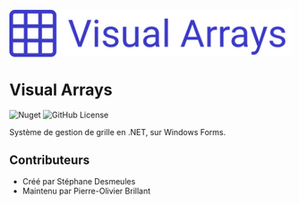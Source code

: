 ![Logo Texte](Logo/LogoTexte.png)

# Visual Arrays

![Nuget](https://img.shields.io/nuget/v/VisualArrays?style=flat&logo=nuget
)
![GitHub License](https://img.shields.io/github/license/departement-info-cem/VisualArrays)


Système de gestion de grille en .NET, sur Windows Forms.

## Contributeurs

- Créé par Stéphane Desmeules
- Maintenu par Pierre-Olivier Brillant